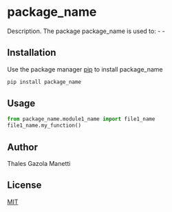 # package_name

Description. 
The package package_name is used to:
	- 
	-

## Installation

Use the package manager [pip](https://pip.pypa.io/en/stable/) to install package_name

```bash
pip install package_name
```

## Usage

```python
from package_name.module1_name import file1_name
file1_name.my_function()
```

## Author
Thales Gazola Manetti

## License
[MIT](https://choosealicense.com/licenses/mit/)
